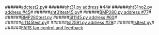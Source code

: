 ######[adctest2.py](https://goo.gl/Xz3rJs)#
######[sht31.py address #44](https://goo.gl/xpkXft)#
######[sht31no2.py address #45](https://goo.gl/aYgAqz)#
######[sht31test45.py](https://goo.gl/Xvreau)#
######[BMP280.py address #77](https://goo.gl/Azso95)#
######[BMP280test.py](https://goo.gl/uJGxeZ)
######[SI1145.py address #60](https://goo.gl/YTI9wA)#
######[si1145test.py](https://goo.gl/zuTXIl)#
######[tsl2591.py address #29](https://goo.gl/VjOmpS)#
######[tsltest.py](https://goo.gl/YG5EIN)#
######[FARS fan control and feedback](https://goo.gl/s4lYzv)